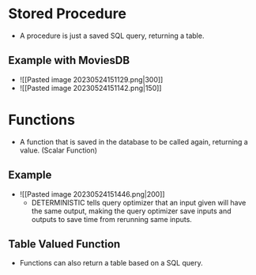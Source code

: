 # Stored Procedure
- A procedure is just a saved SQL query, returning a table.
## Example with MoviesDB
- ![[Pasted image 20230524151129.png|300]]
- ![[Pasted image 20230524151142.png|150]]
# Functions
- A function that is saved in the database to be called again, returning a value. (Scalar Function)
## Example
- ![[Pasted image 20230524151446.png|200]]
	- DETERMINISTIC tells query optimizer that an input given will have the same output, making the query optimizer save inputs and outputs to save time from rerunning same inputs.
## Table Valued Function
- Functions can also return a table based on a SQL query.